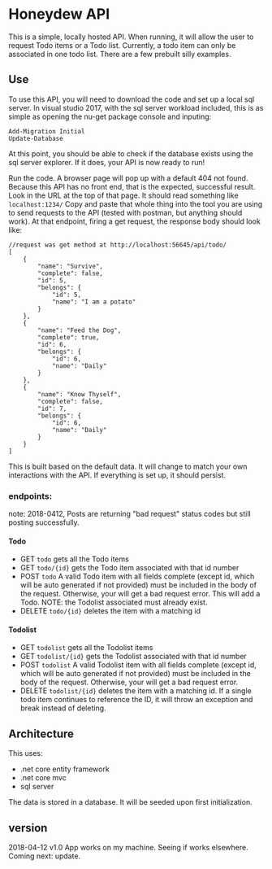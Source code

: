 # Honeydew API
This is a simple, locally hosted API. When running, it will allow the user to request Todo items or a Todo list. Currently, a todo item can only be associated in one todo list. There are a few prebuilt silly examples.

## Use
To use this API, you will need to download the code and set up a local sql server. In visual studio 2017, with the sql server workload included, this is as simple as opening the nu-get package console and inputing:
```
Add-Migration Initial
Update-Database
```
At this point, you should be able to check if the database exists using the sql server explorer. If it does, your API is now ready to run!


Run the code. A browser page will pop up with a default 404 not found. Because this API has no front end, that is the expected, successful result. Look in the URL at the top of that page. It should read something like ``` localhost:1234/ ``` Copy and paste that whole thing into the tool you are using to send requests to the API (tested with postman, but anything should work). At that endpoint, firing a get request, the response body should look like:
```
//request was get method at http://localhost:56645/api/todo/
[
    {
        "name": "Survive",
        "complete": false,
        "id": 5,
        "belongs": {
            "id": 5,
            "name": "I am a potato"
        }
    },
    {
        "name": "Feed the Dog",
        "complete": true,
        "id": 6,
        "belongs": {
            "id": 6,
            "name": "Daily"
        }
    },
    {
        "name": "Know Thyself",
        "complete": false,
        "id": 7,
        "belongs": {
            "id": 6,
            "name": "Daily"
        }
    }
]

```

This is built based on the default data. It will change to match your own interactions with the API. If everything is set up, it should persist.

### endpoints:
note: 2018-0412, Posts are returning "bad request" status codes but still posting successfully.
#### Todo
- GET ```todo``` gets all the Todo items
- GET ```todo/{id}``` gets the Todo item associated with that id number
- POST ```todo``` A valid Todo item with all fields complete (except id, which will be auto generated if not provided) must be included in the body of the request. Otherwise, your will get a bad request error. This will add a Todo. NOTE: the Todolist associated must already exist.
- DELETE ```todo/{id}``` deletes the item with a matching id
#### Todolist
- GET ```todolist``` gets all the Todolist items
- GET ```todolist/{id}``` gets the Todolist associated with that id number
- POST ```todolist``` A valid Todolist item with all fields complete (except id, which will be auto generated if not provided) must be included in the body of the request. Otherwise, your will get a bad request error.
- DELETE ```todolist/{id}``` deletes the item with a matching id. If a single todo item continues to reference the ID, it will throw an exception and break instead of deleting.

## Architecture
This uses:
- .net core entity framework
- .net core mvc
- sql server

The data is stored in a database. It will be seeded upon first initialization.

## version
2018-04-12 v1.0 App works on my machine. Seeing if works elsewhere. Coming next: update.
